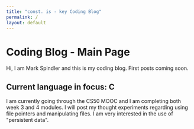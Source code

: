 ```yaml
---
title: "const. is - key Coding Blog"
permalink: /
layout: default
---
```


# Coding Blog - Main Page

Hi, I am Mark Spindler and this is my coding blog. First posts coming soon.

## Current language in focus: C

I am currently going through the CS50 MOOC and I am completing both week 3 and 4 modules. I will post my thought experiments regarding using file pointers and manipulating files. I am very interested in the use of "persistent data".

